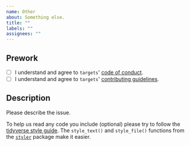 ```yaml
---
name: Other
about: Something else.
title: ""
labels: ""
assignees: ""
---
```


## Prework

* [ ] I understand and agree to `targets`' [code of conduct](https://github.com/wlandau/targets/blob/master/CODE_OF_CONDUCT.md).
* [ ] I understand and agree to `targets`' [contributing guidelines](https://github.com/wlandau/targets/blob/master/CONTRIBUTING.md).

## Description

Please describe the issue.

To help us read any code you include (optional) please try to follow the [tidyverse style guide](https://style.tidyverse.org/). The `style_text()` and `style_file()` functions from the [`styler`](https://github.com/r-lib/styler) package make it easier.
